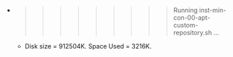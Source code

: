 * >>>>>>>>> Running inst-min-con-00-apt-custom-repository.sh ...
  * Disk size = 912504K. Space Used = 3216K.

